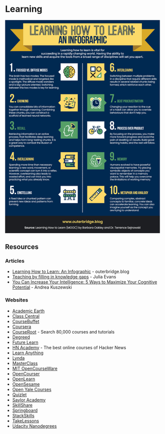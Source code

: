 # Learning

![](../../.gitbook/assets/image.png)

## Resources

### Articles

* [Learning How to Learn: An Infographic](https://www.outerbridge.blog/articles/learning-how-to-learn-infographic) - outerbridge.blog
* [Teaching by filling in knowledge gaps](https://jvns.ca/blog/2021/09/20/teaching-by-filling-in-knowledge-gaps/) - Julia Evans
* [You Can Increase Your Intelligence: 5 Ways to Maximize Your Cognitive Potential](https://blogs.scientificamerican.com/guest-blog/you-can-increase-your-intelligence-5-ways-to-maximize-your-cognitive-potential/) - Andrea Kuszewski

### Websites

* [Academic Earth](https://academicearth.org)
* [Class Central](https://www.classcentral.com/)
* [CourseBuffet](https://www.coursebuffet.com/)
* [Coursera](https://www.coursera.org/)
* [CourseRoot](https://courseroot.com/) - Search 80,000 courses and tutorials
* [Degreed](https://degreed.com/)
* [Future Learn](https://www.futurelearn.com/)
* [HN Academy](https://yahnd.com/academy/) - The best online courses of Hacker News
* [Learn Anything](https://learn-anything.xyz/)
* [Lynda](https://www.lynda.com/)
* [MasterClass](https://www.masterclass.com/)
* [MIT OpenCourseWare](https://ocw.mit.edu/index.htm)
* [OpenCourser](https://opencourser.com/)
* [OpenLearn](https://www.open.edu/openlearn/)
* [OpenSesame](https://www.opensesame.com/)
* [Open Yale Courses](https://oyc.yale.edu/)
* [Quizlet](https://quizlet.com)
* [Saylor Academy](https://learn.saylor.org/)
* [SkillShare](https://www.skillshare.com/)
* [Springboard](https://www.springboard.com/)
* [StackSkills](https://stackskills.com/)
* [TakeLessons](https://takelessons.com/)
* [Udacity Nanodegrees](https://github.com/mikesprague/udacity-nanodegrees)

